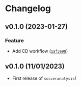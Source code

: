 # Changelog

<!--next-version-placeholder-->

## v0.1.0 (2023-01-27)
### Feature
* Add CD workflow ([`1af3e98`](https://github.com/UBC-MDS/socceranalysis_python/commit/1af3e98414548fc7102296fb0f0e8b77c53a9cdb))

## v0.1.0 (11/01/2023)

- First release of `socceranalysis`!